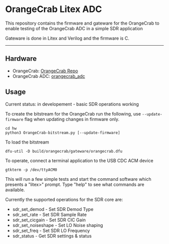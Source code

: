 # OrangeCrab Litex ADC
This repository contains the firmware and gateware for the OrangeCrab to
enable testing of the OrangeCrab ADC in a simple SDR application

Gateware is done in Litex and Verilog and the firmware is C.

---
## Hardware ##
* OrangeCrab: [OrangeCrab Repo](https://github.com/gregdavill/OrangeCrab)
* OrangeCrab ADC: [orangecrab_adc](https://github.com/emeb/orangecrab_adc)

## Usage ##

Current status: in developement - basic SDR operations working

To create the bitstream for the OrangeCrab run the following,
use `--update-firmware` flag when updating changes in firmware only.

    cd hw
    python3 OrangeCrab-bitstream.py [--update-firmware]

To load the bitstream

    dfu-util -D build/orangecrab/gateware/orangecrab.dfu

To operate, connect a terminal application to the USB CDC ACM device

    gtkterm -p /dev/ttyACM0

This will run a few simple tests and start the command software which
presents a "litex>" prompt. Type "help" to see what commands are available.

Currently the supported operations for the SDR core are:

* sdr_set_demod    - Set SDR Demod Type
* sdr_set_rate     - Set SDR Sample Rate
* sdr_set_cicgain  - Set SDR CIC Gain
* sdr_set_noiseshape - Set LO Noise shaping
* sdr_set_freq     - Set SDR LO Frequency
* sdr_status       - Get SDR settings & status
